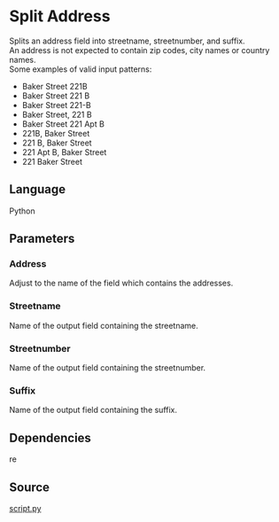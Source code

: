 # Split Address

Splits an address field into streetname, streetnumber, and suffix.  
An address is not expected to contain zip codes, city names or country names.  
Some examples of valid input patterns:

- Baker Street 221B
- Baker Street 221 B
- Baker Street 221-B
- Baker Street, 221 B
- Baker Street 221 Apt B
- 221B, Baker Street
- 221 B, Baker Street
- 221 Apt B, Baker Street
- 221 Baker Street

## Language
Python

## Parameters
### Address
Adjust to the name of the field which contains the addresses.

### Streetname
Name of the output field containing the streetname.

### Streetnumber
Name of the output field containing the streetnumber.

### Suffix
Name of the output field containing the suffix.

## Dependencies
re

## Source
[script.py](https://github.com/visokio/omniscope-custom-blocks/blob/master/Preparation/Split%20Address/script.py)
